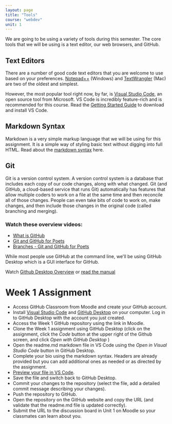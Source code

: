 ```yaml
---
layout: page
title: "Tools"
course: "webdev"
unit: 1
---
```

We are going to be using a variety of tools during this semester. The core tools that we will be using is a text editor, our web browsers, and GitHub.

## Text Editors
There are a number of good code text editors that you are welcome to use based on your preferences. [Notepad++](https://notepad-plus-plus.org/downloads/) (Windows) and [TextWrangler](https://www.barebones.com/products/textwrangler/download.html) (Mac) are two of the oldest and simplest.  

However, the most popular tool right now, by far, is [Visual Studio Code](https://code.visualstudio.com), an open source tool from Microsoft. VS Code is incredibly feature-rich and is recommended for this course. Read the [Getting Started Guide](https://code.visualstudio.com/learn/get-started/basics) to download and install VS Code. 


## Markdown Syntax
Markdown is a very simple markup language that we will be using for this assignment. It is a simple way of styling basic text without digging into full HTML. Read about the [markdown syntax](https://guides.github.com/features/mastering-markdown/) here.

## Git
Git is a version control system. A version control system is a database that includes each copy of our code changes, along with what changed. Git (and GitHub, a cloud-based service that runs Git) automatically has features that allow multiple coders to work on a file at the same time and then reconcile all of those changes. People can even take bits of code to work on, make changes, and then include those changes in the original code (called branching and merging).

### Watch these overview videos:
* [What is GitHub](https://www.youtube.com/watch?v=w3jLJU7DT5E)
* [Git and GitHub for Poets](https://www.youtube.com/watch?v=BCQHnlnPusY&list=PLRqwX-V7Uu6ZF9C0YMKuns9sLDzK6zoiV&index=1)
* [Branches - Git and GitHub for Poets](https://www.youtube.com/watch?v=oPpnCh7InLY&list=PLRqwX-V7Uu6ZF9C0YMKuns9sLDzK6zoiV&index=2)

While most people use GitHub at the command line, we'll be using GitHub Desktop which is a GUI interface for GitHub.

Watch [Github Desktop Overview](https://www.youtube.com/watch?v=S7f8qJscmRE) or [read the manual](https://docs.github.com/en/free-pro-team@latest/desktop/contributing-and-collaborating-using-github-desktop/adding-and-cloning-repositories)

# Week 1 Assignment
* Access GitHub Classroom from Moodle and create your GitHub account.
* Install [Visual Studio Code](https://code.visualstudio.com) and [GitHub Desktop](https://desktop.github.com) on your computer. Log in to GitHub Desktop with the account you just created.
* Access the Week 1 GitHub repository using the link in Moodle.
* Clone the Week 1 assignment using GitHub Desktop (click on the assignment, click the *Code* button at the upper right of the Github screen, and click *Open with GitHub Desktop* )
* Open the readme.md markdown file in VS Code using the *Open in Visual Studio Code* button in GitHub Desktop. 
* Complete your bio using the markdown syntax. Headers are already provided but you can add additional ones as needed or as directed by the assignment. 
* [Preview your file in VS Code](https://code.visualstudio.com/docs/languages/markdown). 
* Save the file and switch back to GitHub Desktop.
* Commit your changes to the repository (select the file, add a detailed commit message describing your changes).
* Push the repository to GitHub.
* Open the repository on the GitHub website and copy the URL (and validate that the readme.md file is updated correctly).
* Submit the URL to the discussion board in Unit 1 on Moodle so your classmates can learn about you. 